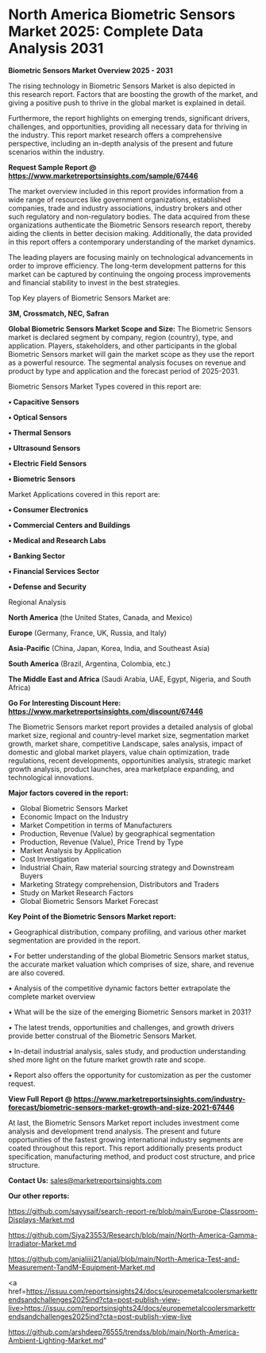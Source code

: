 # North America Biometric Sensors Market 2025: Complete Data Analysis 2031

<Strong> Biometric Sensors Market Overview 2025 - 2031</strong>

The rising technology in Biometric Sensors Market is also depicted in this research report. Factors that are boosting the growth of the market, and giving a positive push to thrive in the global market is explained in detail.

Furthermore, the report highlights on emerging trends, significant drivers, challenges, and opportunities, providing all necessary data for thriving in the industry. This report market research offers a comprehensive perspective, including an in-depth analysis of the present and future scenarios within the industry.

<strong>Request Sample Report @ <a href=https://www.marketreportsinsights.com/sample/67446>https://www.marketreportsinsights.com/sample/67446</a></strong>

The market overview included in this report provides information from a wide range of resources like government organizations, established companies, trade and industry associations, industry brokers and other such regulatory and non-regulatory bodies. The data acquired from these organizations authenticate the Biometric Sensors research report, thereby aiding the clients in better decision making. Additionally, the data provided in this report offers a contemporary understanding of the market dynamics.

The leading players are focusing mainly on technological advancements in order to improve efficiency. The long-term development patterns for this market can be captured by continuing the ongoing process improvements and financial stability to invest in the best strategies.

Top Key players of Biometric Sensors Market are:

<strong>3M, Crossmatch, NEC, Safran</strong>

<strong><b>Global Biometric Sensors Market Scope and Size:</b></strong>
The Biometric Sensors market is declared segment by company, region (country), type, and application. Players, stakeholders, and other participants in the global Biometric Sensors market will gain the market scope as they use the report as a powerful resource. The segmental analysis focuses on revenue and product by type and application and the forecast period of 2025-2031.

Biometric Sensors Market Types covered in this report are:

<strong>• Capacitive Sensors

• Optical Sensors

• Thermal Sensors

• Ultrasound Sensors

• Electric Field Sensors

• Biometric Sensors</strong>

Market Applications covered in this report are:

<strong>• Consumer Electronics

• Commercial Centers and Buildings

• Medical and Research Labs

• Banking Sector

• Financial Services Sector

• Defense and Security</strong> 

Regional Analysis

<strong>North America</strong> (the United States, Canada, and Mexico)

<strong>Europe</strong> (Germany, France, UK, Russia, and Italy)

<strong>Asia-Pacific</strong> (China, Japan, Korea, India, and Southeast Asia)

<strong>South America</strong> (Brazil, Argentina, Colombia, etc.)

<strong>The Middle East and Africa</strong> (Saudi Arabia, UAE, Egypt, Nigeria, and South Africa)

<strong>Go For Interesting Discount Here: <a href=https://www.marketreportsinsights.com/discount/67446>https://www.marketreportsinsights.com/discount/67446</a></strong>

The Biometric Sensors market report provides a detailed analysis of global market size, regional and country-level market size, segmentation market growth, market share, competitive Landscape, sales analysis, impact of domestic and global market players, value chain optimization, trade regulations, recent developments, opportunities analysis, strategic market growth analysis, product launches, area marketplace expanding, and technological innovations.

<strong><b>Major factors covered in the report:</b></strong>
<ul>
  <li>Global Biometric Sensors Market </li>
  <li>Economic Impact on the Industry</li>
  <li>Market Competition in terms of Manufacturers</li>
  <li>Production, Revenue (Value) by geographical segmentation</li>
  <li>Production, Revenue (Value), Price Trend by Type</li>
  <li>Market Analysis by Application</li>
  <li>Cost Investigation</li>
  <li>Industrial Chain, Raw material sourcing strategy and Downstream Buyers</li>
  <li>Marketing Strategy comprehension, Distributors and Traders</li>
  <li>Study on Market Research Factors</li>
  <li>Global Biometric Sensors Market Forecast</li>
</ul>

<strong><b>Key Point of the Biometric Sensors Market report:</b></strong>

• Geographical distribution, company profiling, and various other market segmentation are provided in the report.

• For better understanding of the global Biometric Sensors market status, the accurate market valuation which comprises of size, share, and revenue are also covered.

• Analysis of the competitive dynamic factors better extrapolate the complete market overview

• What will be the size of the emerging Biometric Sensors market in 2031?

• The latest trends, opportunities and challenges, and growth drivers provide better construal of the Biometric Sensors Market.

• In-detail industrial analysis, sales study, and production understanding shed more light on the future market growth rate and scope.

• Report also offers the opportunity for customization as per the customer request.

<strong><b>View Full Report @ <a href=https://www.marketreportsinsights.com/industry-forecast/biometric-sensors-market-growth-and-size-2021-67446>https://www.marketreportsinsights.com/industry-forecast/biometric-sensors-market-growth-and-size-2021-67446</a></b></strong>


At last, the Biometric Sensors Market report includes investment come analysis and development trend analysis. The present and future opportunities of the fastest growing international industry segments are coated throughout this report. This report additionally presents product specification, manufacturing method, and product cost structure, and price structure.

<strong>Contact Us:</strong>
sales@marketreportsinsights.com

<strong>Our other reports:</strong>

<a href=https://github.com/sayysaif/search-report-re/blob/main/Europe-Classroom-Displays-Market.md>https://github.com/sayysaif/search-report-re/blob/main/Europe-Classroom-Displays-Market.md</a>

<a href=https://github.com/Siya23553/Research/blob/main/North-America-Gamma-Irradiator-Market.md>https://github.com/Siya23553/Research/blob/main/North-America-Gamma-Irradiator-Market.md</a>

<a href=https://github.com/anjaliiii21/anjal/blob/main/North-America-Test-and-Measurement-TandM-Equipment-Market.md>https://github.com/anjaliiii21/anjal/blob/main/North-America-Test-and-Measurement-TandM-Equipment-Market.md</a>

<a href=https://issuu.com/reportsinsights24/docs/europemetalcoolersmarkettrendsandchallenges2025ind?cta=post-publish-view-live>https://issuu.com/reportsinsights24/docs/europemetalcoolersmarkettrendsandchallenges2025ind?cta=post-publish-view-live</a>

<a href=https://github.com/arshdeep76555/trendss/blob/main/North-America-Ambient-Lighting-Market.md>https://github.com/arshdeep76555/trendss/blob/main/North-America-Ambient-Lighting-Market.md</a>"
